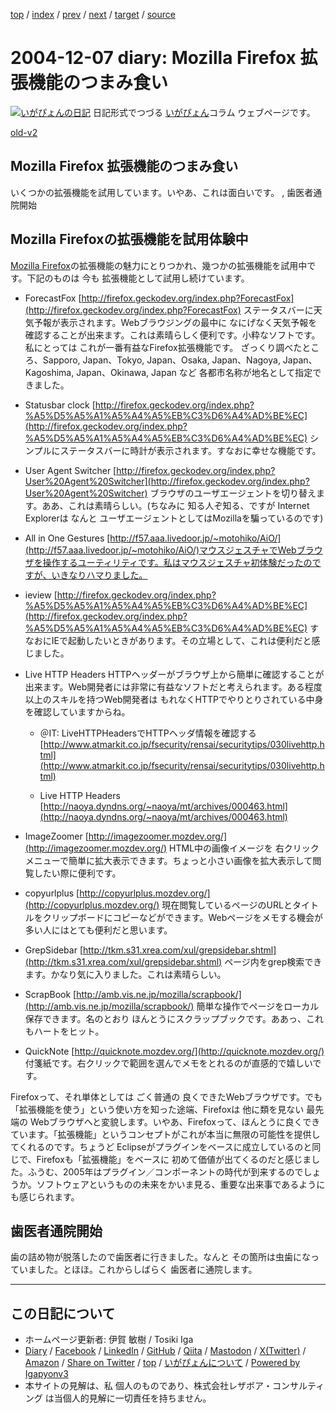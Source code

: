 [top](../index.html) 
 / [index](index.html) 
 / [prev](ig041204.html) 
 / [next](ig041209.html) 
 / [target](https://www.igapyon.jp/igapyon/diary/2004/ig041207.html) 
 / [source](https://github.com/igapyon/diary/blob/master/2004/ig041207.src.md) 

2004-12-07 diary: Mozilla Firefox 拡張機能のつまみ食い
=====================================================================================================
[![いがぴょんの日記](https://www.igapyon.jp/igapyon/diary/images/iga202308_64.jpg "いがぴょん")](https://www.igapyon.jp/igapyon/diary/memo/memoigapyon.html) 日記形式でつづる [いがぴょん](https://www.igapyon.jp/igapyon/diary/memo/memoigapyon.html)コラム ウェブページです。

[old-v2](ig041207-orig.html)

## Mozilla Firefox 拡張機能のつまみ食い

いくつかの拡張機能を試用しています。いやあ、これは面白いです。 , 歯医者通院開始


## Mozilla Firefoxの拡張機能を試用体験中

[Mozilla Firefox](https://www.igapyon.jp/igapyon/diary/keyword/firefox.html)の拡張機能の魅力にとりつかれ、幾つかの拡張機能を試用中です。下記のものは 今も 拡張機能として試用し続けています。

* ForecastFox
  [http://firefox.geckodev.org/index.php?ForecastFox](http://firefox.geckodev.org/index.php?ForecastFox)
  ステータスバーに天気予報が表示されます。Webブラウジングの最中に なにげなく天気予報を確認することが出来ます。これは素晴らしく便利です。小粋なソフトです。私にとっては これが一番有益なFirefox拡張機能です。
  ざっくり調べたところ、Sapporo, Japan、Tokyo, Japan、Osaka, Japan、Nagoya, Japan、Kagoshima, Japan、Okinawa, Japan など 各都市名称が地名として指定できました。
  
* Statusbar clock
  [http://firefox.geckodev.org/index.php?%A5%D5%A5%A1%A5%A4%A5%EB%C3%D6%A4%AD%BE%EC](http://firefox.geckodev.org/index.php?%A5%D5%A5%A1%A5%A4%A5%EB%C3%D6%A4%AD%BE%EC)
  シンプルにステータスバーに時計が表示されます。すなおに幸せな機能です。
  
* User Agent Switcher
  [http://firefox.geckodev.org/index.php?User%20Agent%20Switcher](http://firefox.geckodev.org/index.php?User%20Agent%20Switcher)
  ブラウザのユーザエージェントを切り替えます。ああ、これは素晴らしい。(ちなみに
  知る人ぞ知る、ですが Internet Explorerは なんと ユーザエージェントとしてはMozillaを騙っているのです)
  
* All in One Gestures
  [http://f57.aaa.livedoor.jp/~motohiko/AiO/](http://f57.aaa.livedoor.jp/~motohiko/AiO/)マウスジェスチャでWebブラウザを操作するユーティリティです。私はマウスジェスチャ初体験だったのですが、いきなりハマりました。
  
* ieview
  [http://firefox.geckodev.org/index.php?%A5%D5%A5%A1%A5%A4%A5%EB%C3%D6%A4%AD%BE%EC](http://firefox.geckodev.org/index.php?%A5%D5%A5%A1%A5%A4%A5%EB%C3%D6%A4%AD%BE%EC)
  すなおにIEで起動したいときがあります。その立場として、これは便利だと感じました。
  
* Live HTTP Headers 
  HTTPヘッダーがブラウザ上から簡単に確認することが出来ます。Web開発者には非常に有益なソフトだと考えられます。ある程度以上のスキルを持つWeb開発者は
  もれなくHTTPでやりとりされている中身を確認していますからね。
  
  * ＠IT: LiveHTTPHeadersでHTTPヘッダ情報を確認する
    [http://www.atmarkit.co.jp/fsecurity/rensai/securitytips/030livehttp.html](http://www.atmarkit.co.jp/fsecurity/rensai/securitytips/030livehttp.html)
    
  * Live HTTP Headers
    [http://naoya.dyndns.org/~naoya/mt/archives/000463.html](http://naoya.dyndns.org/~naoya/mt/archives/000463.html)
  

  
* ImageZoomer
  [http://imagezoomer.mozdev.org/](http://imagezoomer.mozdev.org/)
  HTML中の画像イメージを 右クリックメニューで簡単に拡大表示できます。ちょっと小さい画像を拡大表示して閲覧したい際に便利です。
  
* copyurlplus
  [http://copyurlplus.mozdev.org/](http://copyurlplus.mozdev.org/)
  現在閲覧しているページのURLとタイトルをクリップボードにコピーなどができます。Webページをメモする機会が多い人にはとても便利だと思います。
  
* GrepSidebar
  [http://tkm.s31.xrea.com/xul/grepsidebar.shtml](http://tkm.s31.xrea.com/xul/grepsidebar.shtml)
  ページ内をgrep検索できます。かなり気に入りました。これは素晴らしい。
  
* ScrapBook
  [http://amb.vis.ne.jp/mozilla/scrapbook/](http://amb.vis.ne.jp/mozilla/scrapbook/)
  簡単な操作でページをローカル保存できます。名のとおり ほんとうにスクラップブックです。ああっ、これもハートをヒット。
  
* QuickNote
  [http://quicknote.mozdev.org/](http://quicknote.mozdev.org/)
  付箋紙です。右クリックで範囲を選んでメモをとれるのが直感的で嬉しいです。

Firefoxって、それ単体としては ごく普通の 良くできたWebブラウザです。でも「拡張機能を使う」という使い方を知った途端、Firefoxは 他に類を見ない 最先端の
Webブラウザへと変貌します。いやあ、Firefoxって、ほんとうに良くできています。「拡張機能」というコンセプトがこれが本当に無限の可能性を提供してくれるのです。ちょうど Eclipseがプラグインをベースに成立しているのと同じで、Firefoxも「拡張機能」をベースに 初めて価値が出てくるのだと感じました。ふうむ、2005年はプラグイン／コンポーネントの時代が到来するのでしょうか。ソフトウェアというものの未来をかいま見る、重要な出来事であるようにも感じられます。

## 歯医者通院開始

歯の詰め物が脱落したので歯医者に行きました。なんと その箇所は虫歯になっていました。とほほ。これからしばらく 歯医者に通院します。


----------------------------------------------------------------------------------------------------

## この日記について

* ホームページ更新者: 伊賀 敏樹 / Tosiki Iga
* [Diary](https://www.igapyon.jp/igapyon/diary/) / [Facebook](https://www.facebook.com/igapyon) / [LinkedIn](https://www.linkedin.com/in/toshikiiga) / [GitHub](https://github.com/igapyon) / [Qiita](https://qiita.com/igapyon) / [Mastodon](https://social.vivaldi.net/@igapyon) / [X(Twitter)](https://twitter.com/ToshikiIga) / [Amazon](https://www.amazon.co.jp/%E4%BC%8A%E8%B3%80-%E6%95%8F%E6%A8%B9/e/B004LTQWCQ) / 
[Share on Twitter](https://twitter.com/intent/tweet?hashtags=igapyon%2Cdiary%2C%E3%81%84%E3%81%8C%E3%81%B4%E3%82%87%E3%82%93&text=Mozilla+Firefox+%E6%8B%A1%E5%BC%B5%E6%A9%9F%E8%83%BD%E3%81%AE%E3%81%A4%E3%81%BE%E3%81%BF%E9%A3%9F%E3%81%84&url=https%3A%2F%2Fwww.igapyon.jp%2Figapyon%2Fdiary%2F2004%2Fig041207.html) / [top](../index.html) / [いがぴょんについて](https://www.igapyon.jp/igapyon/diary/memo/memoigapyon.html) / [Powered by Igapyonv3](https://github.com/igapyon/igapyonv3)
* 本サイトの見解は、私 個人のものであり、株式会社レザボア・コンサルティング は当個人的見解に一切責任を持ちません。 
